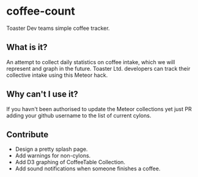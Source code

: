 coffee-count
============

Toaster Dev teams simple coffee tracker.

## What is it?

An attempt to collect daily statistics on coffee intake, which we will represent and graph in the future. Toaster Ltd. developers can track their collective intake using this Meteor hack.

## Why can't I use it?

If you havn't been authorised to update the Meteor collections yet just PR adding your github username to the list of current cylons.

## Contribute

* Design a pretty splash page.
* Add warnings for non-cylons.
* Add D3 graphing of CoffeeTable Collection.
* Add sound notifications when someone finishes a coffee.
